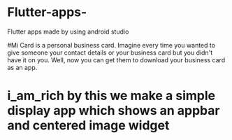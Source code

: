 # Flutter-apps-
 Flutter apps made by using android studio 

#Mi Card is a personal business card. Imagine every time you wanted to give someone your contact details or your business card but you didn't have it on you. Well, now you can get them to download your business card as an app.
# i_am_rich by this we make a simple display app which shows an appbar and centered image widget
